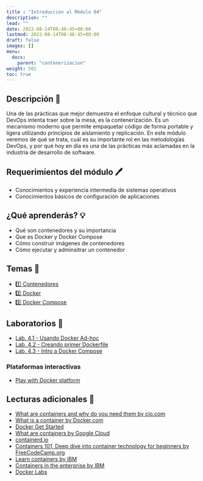 ```yaml
---
title : "Introducción al Módulo 04"
description: ""
lead: ""
date: 2022-08-14T08:48:45+00:00
lastmod: 2022-08-14T08:48:45+00:00
draft: false
images: []
menu:
  docs:
    parent: "contenerizacion"
weight: 501
toc: true
---
```


## Descripción :memo:

Una de las prácticas que mejor demuestra el enfoque cultural y técnico que DevOps intenta traer sobre la mesa, es la contenerización. Es un mecanismo moderno que permite empaquetar código de forma portable y ligera utilizando principios de aislamiento y replicación. En este módulo veremos de qué se trata, cuál es su importante rol en las metodologías DevOps, y por qué hoy en día es una de las prácticas más aclamadas en la industria de desarrollo de software.

## Requerimientos del módulo :pen:

- Conocimientos y experiencia intermedia de sistemas operativos
- Conocimientos básicos de configuración de aplicaciones

## ¿Qué aprenderás? :bulb:

- Qué son contenedores y su importancia
- Que es Docker y Docker Compose
- Cómo construir imágenes de contenedores
- Cómo ejecutar y adminsitrar un contenedor

## Temas :book:

- [:one: Contenedores](../contenedores)
- [:two: Docker](../docker.md)
- [:three: Docker Compose](../docker-compose)

## Laboratorios :microscope:

- [Lab. 4.1 - Usando Docker Ad-hoc]()
- [Lab. 4.2 - Creando primer Dockerfile]()
- [Lab. 4.3 - Intro a Docker Compose]()

### Plataformas interactivas

- [Play with Docker platform](https://labs.play-with-docker.com)

## Lecturas adicionales :notebook:

- [What are containers and why do you need them by cio.com](https://www.cio.com/article/247005/what-are-containers-and-why-do-you-need-them.html)
- [What is a container by Docker.com](https://www.docker.com/resources/what-container)
- [Docker Get Started](https://docs.docker.com/get-started/overview)
- [What are containers by Google Cloud](https://cloud.google.com/learn/what-are-containers)
- [containerd.io](https://containerd.io)
- [Containers 101, Deep dive into container technology for beginners by FreeCodeCamp.org](https://www.freecodecamp.org/news/demystifying-containers-101-a-deep-dive-into-container-technology-for-beginners-d7b60d8511c1)
- [Learn containers by IBM](https://www.ibm.com/cloud/learn/containers)
- [Containers in the enterprise by IBM](https://www.ibm.com/downloads/cas/VG8KRPRM)
- [Docker Labs](https://dockerlabs.collabnix.com)
